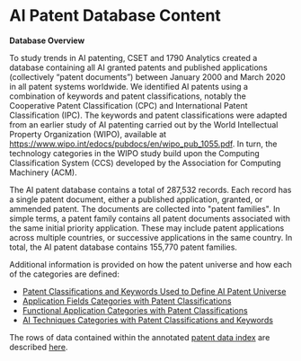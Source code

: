 # AI Patent Database Content

**Database Overview**

To study trends in AI patenting, CSET and 1790 Analytics created a database containing all AI granted patents and published applications (collectively “patent documents”) between January 2000 and March 2020 in all patent systems worldwide. We identified AI patents using a combination of keywords and patent classifications, notably the Cooperative Patent Classification (CPC) and International Patent Classification (IPC). The keywords and patent classifications were adapted from an earlier study of AI patenting carried out by the World Intellectual Property Organization (WIPO), available at https://www.wipo.int/edocs/pubdocs/en/wipo_pub_1055.pdf. In turn, the technology categories in the WIPO study build upon the Computing Classification System (CCS) developed by the Association for Computing Machinery (ACM).

The AI patent database contains a total of 287,532 records. Each record has a single patent document, either a published application, granted, or ammended patent. The documents are collected into &quot;patent families&quot;. In simple terms, a patent family contains all patent documents associated with the same initial priority application. These may include patent applications across multiple countries, or successive applications in the same country. In total, the AI patent database contains 155,770 patent families.

Additional information is provided on how the patent universe and how each of the categories are defined:
- [Patent Classifications and Keywords Used to Define AI Patent Universe](https://github.com/georgetown-cset/1790-ai-patent-data/blob/master/Define_Patent_Universe.md)
- [Application Fields Categories with Patent Classifications](https://github.com/georgetown-cset/1790-ai-patent-data/blob/master/Application_Fields_Categories.md)
- [Functional Application Categories with Patent Classifications](https://github.com/georgetown-cset/1790-ai-patent-data/blob/master/Functional_Application_Categories.md)
- [AI Techniques Categories with Patent Classifications and Keywords](https://github.com/georgetown-cset/1790-ai-patent-data/blob/master/AI_Techniques_Categories.md)

The rows of data contained within the annotated [patent data index](https://github.com/georgetown-cset/1790-ai-patent-data/blob/master/patent_database.csv.zip) are described [here](https://github.com/georgetown-cset/1790-ai-patent-data/blob/master/Field_Descriptions.md).
